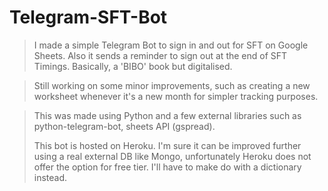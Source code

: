 # Telegram-SFT-Bot

</details>


> I made a simple Telegram Bot to sign in and out for SFT on Google Sheets. Also it sends a reminder to sign out at the end of SFT Timings. Basically, a 'BIBO' book but digitalised.

> Still working on some minor improvements, such as creating a new worksheet whenever it's a new month for simpler tracking purposes.

> This was made using Python and a few external libraries such as python-telegram-bot, sheets API (gspread).
> 
> This bot is hosted on Heroku. I'm sure it can be improved further using a real external DB like Mongo, unfortunately Heroku does not offer the option for free tier. I'll have to make do with a dictionary instead. 

> 

